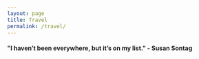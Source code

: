 ```yaml
---
layout: page
title: Travel
permalink: /travel/
---
```


<link rel="stylesheet" href="/assets/css/style.css">
<h4>"I haven’t been everywhere, but it’s on my list." - Susan Sontag</h4>
<!--The div element for the map -->
<div id="map"></div>
<!-- Replace the value of the key parameter with your own API key. -->
<script src="https://ajax.googleapis.com/ajax/libs/jquery/3.4.1/jquery.min.js"></script>
<script src="https://developers.google.com/maps/documentation/javascript/examples/markerclusterer/markerclustererplus@4.0.1.min.js"></script>
<script async defer src="https://maps.googleapis.com/maps/api/js?key=AIzaSyD5zz1ag4UQvBIYHfy0b1uLLt4QWnkygJE&callback=initMap"></script>
<script>
    // Initialize and add the map
    function initMap() {
        // The location of Seattle
        var seattle = {lat: 47.606, lng: -122.332};
        // The map, centered at Seattle
        var mapOptions = {
            zoom: 1, 
            center: seattle
        }
        var map = new google.maps.Map(
        document.getElementById('map'), mapOptions);
        var geocoder = new google.maps.Geocoder();
        $.getJSON("/cities.json", function(cities) {
            var markers = cities.map(function(city, i) {
                        var latlng = { lat: parseFloat(city.latlng[0]), lng: parseFloat(city.latlng[1])};                   
                        var imageString = `<span>${city.name.replace(/\_/g, ' ')}</span><br><img class='city-image' src='/assets/img/${city.name}.jpg'/>`;
                        var imagewindow = new google.maps.InfoWindow({
                            content: imageString
                        });
                        var marker = new google.maps.Marker({
                            map: map,
                            position: latlng,
                            title: city.name,
                        });
                        imagewindow.open(map, marker);
                        marker.addListener('click', function() {
                            imagewindow.open(map, marker);
                        });
                        return marker;
                    });            
            var markerCluster = new MarkerClusterer(map, markers,
                    {imagePath: 'https://developers.google.com/maps/documentation/javascript/examples/markerclusterer/m'});
        });          
    }
</script>